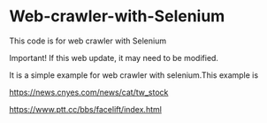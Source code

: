 # Web-crawler-with-Selenium
This code is for web crawler with Selenium

Important! If this web update, it may need to be modified.

It is a simple example for web crawler with selenium.This example is 

https://news.cnyes.com/news/cat/tw_stock



https://www.ptt.cc/bbs/facelift/index.html
